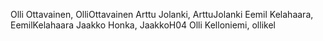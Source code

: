 Olli Ottavainen, OlliOttavainen
Arttu Jolanki, ArttuJolanki
Eemil Kelahaara, EemilKelahaara
Jaakko Honka, JaakkoH04
Olli Kelloniemi, ollikel
